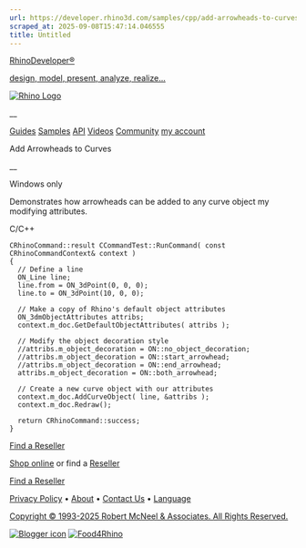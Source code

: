 ```yaml
---
url: https://developer.rhino3d.com/samples/cpp/add-arrowheads-to-curves/
scraped_at: 2025-09-08T15:47:14.046555
title: Untitled
---
```


[RhinoDeveloper®](/)

[design, model, present, analyze, realize...](/)

[![Rhino Logo](https://developer.rhino3d.com/images/rhinodevlogo.png)](/)

__

[Guides](https://developer.rhino3d.com/guides)
[Samples](https://developer.rhino3d.com/samples)
[API](https://developer.rhino3d.com/api)
[Videos](https://developer.rhino3d.com/videos)
[Community](https://discourse.mcneel.com/c/rhino-developer) [my account
](https://www.rhino3d.com/my-account/ "Manage your account, licenses, and
teams")

Add Arrowheads to Curves

__

Windows only

Demonstrates how arrowheads can be added to any curve object my modifying
attributes.

C/C++

    
    
    CRhinoCommand::result CCommandTest::RunCommand( const CRhinoCommandContext& context )
    {
      // Define a line
      ON_Line line;
      line.from = ON_3dPoint(0, 0, 0);
      line.to = ON_3dPoint(10, 0, 0);
    
      // Make a copy of Rhino's default object attributes
      ON_3dmObjectAttributes attribs;
      context.m_doc.GetDefaultObjectAttributes( attribs );
    
      // Modify the object decoration style
      //attribs.m_object_decoration = ON::no_object_decoration;
      //attribs.m_object_decoration = ON::start_arrowhead;
      //attribs.m_object_decoration = ON::end_arrowhead;
      attribs.m_object_decoration = ON::both_arrowhead;
    
      // Create a new curve object with our attributes
      context.m_doc.AddCurveObject( line, &attribs );
      context.m_doc.Redraw();
    
      return CRhinoCommand::success;
    }
    

  

[Find a Reseller](https://www.rhino3d.com/sales)

[Shop online](https://www.rhino3d.com/store) or find a
[Reseller](https://www.rhino3d.com/sales)

[Find a Reseller](https://www.rhino3d.com/sales)

[Privacy Policy](https://www.rhino3d.com/privacy) •
[About](https://www.rhino3d.com/mcneel/about) • [Contact
Us](https://www.rhino3d.com/mcneel/contact) • [
Language](https://www.rhino3d.com/language "Change to a different region or
language")

[Copyright © 1993-2025 Robert McNeel & Associates. All Rights
Reserved.](https://www.rhino3d.com/mcneel/about)

[](https://www.facebook.com/McNeelRhinoceros/)
[](https://twitter.com/bobmcneel) [](https://www.linkedin.com/groups/75313/)
[](https://www.youtube.com/user/RhinoGuide/videos) [](https://vimeo.com/rhino)
[![Blogger
icon](https://developer.rhino3d.com/images/blogger.svg)](http://blog.rhino3d.com/)
[![Food4Rhino](https://developer.rhino3d.com/images/f4r_icon_01.svg)](https://www.food4rhino.com)

